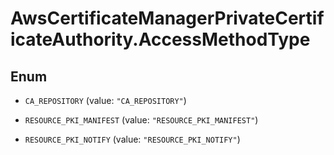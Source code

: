 # AwsCertificateManagerPrivateCertificateAuthority.AccessMethodType

## Enum


* `CA_REPOSITORY` (value: `"CA_REPOSITORY"`)

* `RESOURCE_PKI_MANIFEST` (value: `"RESOURCE_PKI_MANIFEST"`)

* `RESOURCE_PKI_NOTIFY` (value: `"RESOURCE_PKI_NOTIFY"`)


